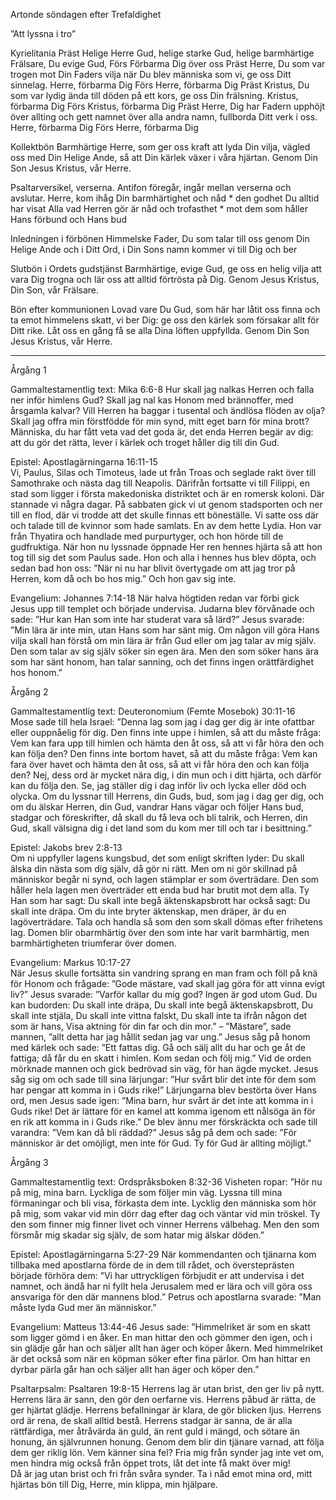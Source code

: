 ﻿Artonde söndagen efter Trefaldighet




”Att lyssna i tro”




Kyrielitania
Präst        Helige Herre Gud, helige starke Gud, helige barmhärtige Frälsare, Du evige Gud,
Förs        Förbarma Dig över oss
Präst        Herre, Du som var trogen mot Din Faders vilja när Du blev människa som vi, ge oss Ditt sinnelag. Herre, förbarma Dig
Förs        Herre, förbarma Dig
Präst        Kristus, Du som var lydig ända till döden på ett kors, ge oss Din frälsning. Kristus, förbarma Dig
Förs        Kristus, förbarma Dig
Präst        Herre, Dig har Fadern upphöjt över allting och gett namnet över alla andra namn, fullborda Ditt verk i oss. Herre, förbarma Dig
Förs        Herre, förbarma Dig




Kollektbön
Barmhärtige Herre, som ger oss kraft att lyda Din vilja,
vägled oss med Din Helige Ande,
så att Din kärlek växer i våra hjärtan.
Genom Din Son Jesus Kristus, vår Herre.




Psaltarversikel, verserna. Antifon föregår, ingår mellan verserna och avslutar.
Herre, kom ihåg Din barmhärtighet och nåd * den godhet Du alltid har visat
Alla vad Herren gör är nåd och trofasthet * mot dem som håller Hans förbund och Hans bud




Inledningen i förbönen
Himmelske Fader, Du som talar till oss genom Din Helige Ande och i Ditt Ord, i Din Sons namn kommer vi till Dig och ber




Slutbön i Ordets gudstjänst
Barmhärtige, evige Gud, ge oss en helig vilja att vara Dig trogna och lär oss att alltid förtrösta på Dig. Genom Jesus Kristus, Din Son, vår Frälsare.




Bön efter kommunionen
Lovad vare Du Gud, som här har låtit oss finna och ta emot himmelens skatt,
vi ber Dig: ge oss den kärlek som försakar allt för Ditt rike. 
Låt oss en gång få se alla Dina löften uppfyllda.
Genom Din Son Jesus Kristus, vår Herre.




________________
Årgång 1




Gammaltestamentlig text: Mika 6:6-8
Hur skall jag nalkas Herren och falla ner inför himlens Gud? Skall jag nal kas Honom med brännoffer, med årsgamla kalvar? Vill Herren ha baggar i tusental och ändlösa flöden av olja? Skall jag offra min förstfödde för min synd, mitt eget barn för mina brott? 
Människa, du har fått veta vad det goda är, det enda Herren begär av dig: att du gör det rätta, lever i kärlek och troget håller dig till din Gud.




Epistel: Apostlagärningarna 16:11-15  
Vi, Paulus, Silas och Timoteus, lade ut från Troas och seglade rakt över till Samothrake och nästa dag till Neapolis. Därifrån fortsatte vi till Filippi, en stad som ligger i första makedoniska distriktet och är en romersk koloni. Där stannade vi några dagar. På sabbaten gick vi ut genom stadsporten och ner till en flod, där vi trodde att det skulle finnas ett böneställe. Vi satte oss där och talade till de kvinnor som hade samlats. En av dem hette Lydia. Hon var från Thyatira och handlade med purpurtyger, och hon hörde till de gudfruktiga. När hon nu lyssnade öppnade Her ren hennes hjärta så att hon tog till sig det som Paulus sade. Hon och alla i hennes hus blev döpta, och sedan bad hon oss: ”När ni nu har blivit övertygade om att jag tror på Herren, kom då och bo hos mig.” Och hon gav sig inte. 




Evangelium: Johannes 7:14-18
När halva högtiden redan var förbi gick Jesus upp till templet och började undervisa. Judarna blev förvånade och sade: ”Hur kan Han som inte har studerat vara så lärd?” Jesus svarade: ”Min lära är inte min, utan Hans som har sänt mig. Om någon vill göra Hans vilja skall han förstå om min lära är från Gud eller om jag talar av mig själv. Den som talar av sig själv söker sin egen ära. Men den som söker hans ära som har sänt honom, han talar sanning, och det finns ingen orättfärdighet hos honom.” 








Årgång 2




Gammaltestamentlig text: Deuteronomium (Femte Mosebok) 30:11-16  
Mose sade till hela Israel: ”Denna lag som jag i dag ger dig är inte ofattbar eller ouppnåelig för dig. Den finns inte uppe i himlen, så att du måste fråga: Vem kan fara upp till himlen och hämta den åt oss, så att vi får höra den och kan följa den? Den finns inte bortom havet, så att du måste fråga: Vem kan fara över havet och hämta den åt oss, så att vi får höra den och kan följa den? Nej, dess ord är mycket nära dig, i din mun och i ditt hjärta, och därför kan du följa den. 
Se, jag ställer dig i dag inför liv och lycka eller död och olycka. Om du lyssnar till Herrens, din Guds, bud, som jag i dag ger dig, och om du älskar Herren, din Gud, vandrar Hans vägar och följer Hans bud, stadgar och föreskrifter, då skall du få leva och bli talrik, och Herren, din Gud, skall välsigna dig i det land som du kom mer till och tar i besittning.” 




Epistel: Jakobs brev 2:8-13  
Om ni uppfyller lagens kungsbud, det som enligt skriften lyder: Du skall älska din nästa som dig själv, då gör ni rätt. Men om ni gör skillnad på människor begår ni synd, och lagen stämplar er som överträdare. Den som håller hela lagen men överträder ett enda bud har brutit mot dem alla. Ty Han som har sagt: Du skall inte begå äktenskapsbrott har också sagt: Du skall inte dräpa. Om du inte bryter äktenskap, men dräper, är du en lagöverträdare. Tala och handla så som den som skall dömas efter frihetens lag. Domen blir obarmhärtig över den som inte har varit barmhärtig, men barmhärtigheten triumferar över domen. 




Evangelium: Markus 10:17-27  
När Jesus skulle fortsätta sin vandring sprang en man fram och föll på knä för Honom och frågade: ”Gode mästare, vad skall jag göra för att vinna evigt liv?” Jesus svarade: ”Varför kallar du mig god? Ingen är god utom Gud. Du kan budorden: Du skall inte dräpa, Du skall inte begå äktenskapsbrott, Du skall inte stjäla, Du skall inte vittna falskt, Du skall inte ta ifrån någon det som är hans, Visa aktning för din far och din mor.” – ”Mästare”, sade mannen, ”allt detta har jag hållit sedan jag var ung.” Jesus såg på honom med kärlek och sade: ”Ett fattas dig. Gå och sälj allt du har och ge åt de fattiga; då får du en skatt i himlen. Kom sedan och följ mig.” Vid de orden mörknade mannen och gick bedrövad sin väg, för han ägde mycket. 
Jesus såg sig om och sade till sina lärjungar: ”Hur svårt blir det inte för dem som har pengar att komma in i Guds rike!” Lärjungarna blev bestörta över Hans ord, men Jesus sade igen: ”Mina barn, hur svårt är det inte att komma in i Guds rike! Det är lättare för en kamel att komma igenom ett nålsöga än för en rik att komma in i Guds rike.” De blev ännu mer förskräckta och sade till varandra: ”Vem kan då bli räddad?” Jesus såg på dem och sade: ”För människor är det omöjligt, men inte för Gud. Ty för Gud är allting möjligt.” 








Årgång 3




Gammaltestamentlig text: Ordspråksboken 8:32-36
Visheten ropar: ”Hör nu på mig, mina barn. Lyckliga de som följer min väg. Lyssna till mina förmaningar och bli visa, förkasta dem inte. Lycklig den människa som hör på mig, som vakar vid min dörr dag efter dag och väntar vid min tröskel. Ty den som finner mig finner livet och vinner Herrens välbehag. Men den som försmår mig skadar sig själv, de som hatar mig älskar döden.”




Epistel: Apostlagärningarna 5:27-29
När kommendanten och tjänarna kom tillbaka med apostlarna förde de in dem till rådet, och översteprästen började förhöra dem: ”Vi har uttryckligen förbjudit er att undervisa i det namnet, och ändå har ni fyllt hela Jerusalem med er lära och vill göra oss ansvariga för den där mannens blod.” Petrus och apostlarna svarade: ”Man måste lyda Gud mer än människor.”




Evangelium: Matteus 13:44-46
Jesus sade: ”Himmelriket är som en skatt som ligger gömd i en åker. En man hittar den och gömmer den igen, och i sin glädje går han och säljer allt han äger och köper åkern. Med himmelriket är det också som när en köpman söker efter fina pärlor. Om han hittar en dyrbar pärla går han och säljer allt han äger och köper den.”








Psaltarpsalm: Psaltaren 19:8-15
Herrens lag är utan brist, den ger liv på nytt. 
Herrens lära är sann, den gör den oerfarne vis. 
Herrens påbud är rätta, de ger hjärtat glädje. 
Herrens befallningar är klara, de gör blicken ljus. 
Herrens ord är rena, de skall alltid bestå. 
Herrens stadgar är sanna, de är alla rättfärdiga, 
mer åtråvärda än guld, än rent guld i mängd, 
och sötare än honung, än självrunnen honung. 
Genom dem blir din tjänare varnad, att följa dem ger riklig lön. 
Vem känner sina fel? Fria mig från synder jag inte vet om, 
men hindra mig också från öppet trots, låt det inte få makt över mig!  
Då är jag utan brist och fri från svåra synder. 
Ta i nåd emot mina ord, mitt hjärtas bön till Dig, Herre, min klippa, min hjälpare.